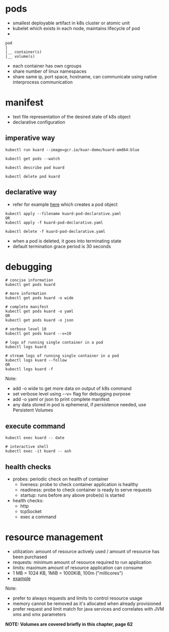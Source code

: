 # pods

- smallest deployable artifact in k8s cluster or atomic unit
- kubelet which exists in each node, maintains lifecycle of pod 
- 
```text
pod
|
|__ container(s)
|__ volume(s)
```

- each container has own cgroups
- share number of linux namespaces
- share same ip, port space, hostname, can communicate using native interprocess communication

# manifest

- text file representation of the desired state of k8s object
- declarative configuration

## imperative way
```shell
kubectl run kuard --image=gcr.io/kuar-demo/kuard-amd64:blue

kubectl get pods --watch

kubectl describe pod kuard

kubectl delete pod kuard
```

## declarative way

- refer for example [here](./kuard-pod-declarative.yaml) which creates a pod object

```shell
kubectl apply --filename kuard-pod-declarative.yaml
OR
kubectl apply -f kuard-pod-declarative.yaml

kubectl delete -f kuard-pod-declarative.yaml
```

- when a pod is deleted, it goes into terminating state
- default termination grace period is 30 seconds


# debugging
```shell
# concise information
kubectl get pods kuard

# more information
kubectl get pods kuard -o wide

# complete manifest
kubectl get pods kuard -o yaml
OR
kubectl get pods kuard -o json

# verbose level 10
kubectl get pods kuard --v=10

# logs of running single container in a pod
kubectl logs kuard

# stream logs of running single container in a pod
kubectl logs kuard --follow
OR
kubectl logs kuard -f 
```

Note:
- add -o wide to get more data on output of k8s command
- set verbose level using --v=<value> flag for debugging purpose
- add -o yaml or json to print complete manifest
- any data stored in pod is ephemeral, if persistence needed, use Persistent Volumes

## execute command
```shell
kubectl exec kuard -- date

# interactive shell
kubectl exec -it kuard -- ash
```

## health checks

- probes: periodic check on health of container
  - liveness: probe to check container application is healthy
  - readiness: probe to check container is ready to serve requests
  - startup: runs before any above probe(s) is started
- health checks:
  - http
  - tcpSocket
  - exec a command

# resource management

- utilization: amount of resource actively used / amount of resource has been purchased
- requests: minimum amount of resource required to run application
- limits: maximum amount of resource application can consume
- 1 MB = 1024 KB, 1MiB = 1000KiB, 100m ("millicores")
- [example](./kuard-pod-declarative-req-limits-resources.yaml)

Note:
- prefer to always requests and limits to control resource usage
- memory cannot be removed as it's allocated when already provisioned
- prefer request and limit match for java services and correlates with JVM xms and xmx parameters

**NOTE: Volumes are covered briefly in this chapter, page 62**